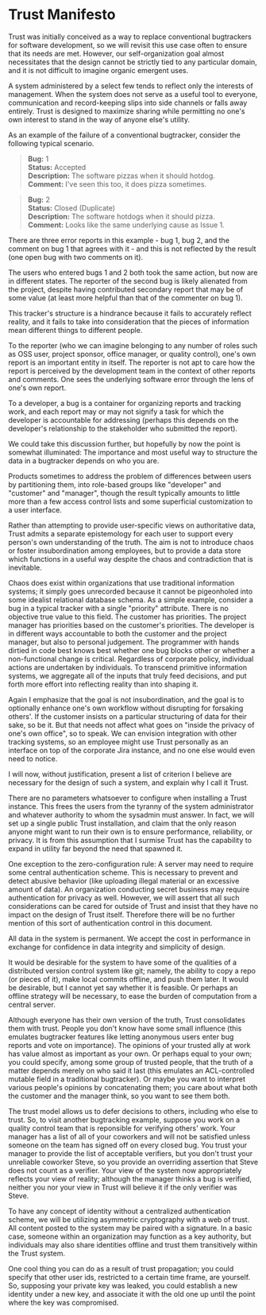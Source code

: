 Trust Manifesto
===============

Trust was initially conceived as a way to replace conventional bugtrackers for software development, so we will revisit this use case often to ensure that its needs are met. However, our self-organization goal almost necessitates that the design cannot be strictly tied to any particular domain, and it is not difficult to imagine organic emergent uses.

A system administered by a select few tends to reflect only the interests of management. When the system does not serve as a useful tool to everyone, communication and record-keeping slips into side channels or falls away entirely. Trust is designed to maximize sharing while permitting no one's own interest to stand in the way of anyone else's utility.

As an example of the failure of a conventional bugtracker, consider the following typical scenario.

> **Bug:** 1<br/>
> **Status:** Accepted<br/>
> **Description:** The software pizzas when it should hotdog.<br/>
> **Comment:** I've seen this too, it does pizza sometimes.

> **Bug:** 2<br/>
> **Status:** Closed (Duplicate)<br/>
> **Description:** The software hotdogs when it should pizza.<br/>
> **Comment:** Looks like the same underlying cause as Issue 1.

There are three error reports in this example - bug 1, bug 2, and the comment on bug 1 that agrees with it - and this is not reflected by the result (one open bug with two comments on it).

The users who entered bugs 1 and 2 both took the same action, but now are in different states. The reporter of the second bug is likely alienated from the project, despite having contributed secondary report that may be of some value (at least more helpful than that of the commenter on bug 1).

This tracker's structure is a hindrance because it fails to accurately reflect reality, and it fails to take into consideration that the pieces of information mean different things to different people.

To the reporter (who we can imagine belonging to any number of roles such as OSS user, project sponsor, office manager, or quality control), one's own report is an important entity in itself. The reporter is not apt to care how the report is perceived by the development team in the context of other reports and comments. One sees the underlying software error through the lens of one's own report.

To a developer, a bug is a container for organizing reports and tracking work, and each report may or may not signify a task for which the developer is accountable for addressing (perhaps this depends on the developer's relationship to the stakeholder who submitted the report).

We could take this discussion further, but hopefully by now the point is somewhat illuminated: The importance and most useful way to structure the data in a bugtracker depends on who you are.

Products sometimes to address the problem of differences between users by partitioning them, into role-based groups like "developer" and "customer" and "manager", though the result typically amounts to little more than a few access control lists and some superficial customization to a user interface.

Rather than attempting to provide user-specific views on authoritative data, Trust admits a separate epistemology for each user to support every person's own understanding of the truth. The aim is not to introduce chaos or foster insubordination among employees, but to provide a data store which functions in a useful way despite the chaos and contradiction that is inevitable.

Chaos does exist within organizations that use traditional information systems; it simply goes unrecorded because it cannot be pigeonholed into some idealist relational database schema. As a simple example, consider a bug in a typical tracker with a single "priority" attribute. There is no objective true value to this field. The customer has priorities. The project manager has priorities based on the customer's priorities. The developer is in different ways accountable to both the customer and the project manager, but also to personal judgement. The programmer with hands dirtied in code best knows best whether one bug blocks other or whether a non-functional change is critical. Regardless of corporate policy, individual actions are undertaken by individuals. To transcend primitive information systems, we aggregate all of the inputs that truly feed decisions, and put forth more effort into reflecting reality than into shaping it.

Again I emphasize that the goal is not insubordination, and the goal is to optionally enhance one's own workflow without disrupting for forsaking others'. If the customer insists on a particular structuring of data for their sake, so be it. But that needs not affect what goes on "inside the privacy of one's own office", so to speak. We can envision integration with other tracking systems, so an employee might use Trust personally as an interface on top of the corporate Jira instance, and no one else would even need to notice.

I will now, without justification, present a list of criterion I believe are necessary for the design of such a system, and explain why I call it Trust.

There are no parameters whatsoever to configure when installing a Trust instance. This frees the users from the tyranny of the system administrator and whatever authority to whom the sysadmin must answer. In fact, we will set up a single public Trust installation, and claim that the only reason anyone might want to run their own is to ensure performance, reliability, or privacy. It is from this assumption that I surmise Trust has the capability to expand in utility far beyond the need that spawned it.

One exception to the zero-configuration rule: A server may need to require some central authentication scheme. This is necessary to prevent and detect abusive behavior (like uploading illegal material or an excessive amount of data). An organization conducting secret business may require authentication for privacy as well. However, we will assert that all such considerations can be cared for outside of Trust and insist that they have no impact on the design of Trust itself. Therefore there will be no further mention of this sort of authentication control in this document.

All data in the system is permanent. We accept the cost in performance in exchange for confidence in data integrity and simplicity of design.

It would be desirable for the system to have some of the qualities of a distributed version control system like git; namely, the ability to copy a repo (or pieces of it), make local commits offline, and push them later. It would be desirable, but I cannot yet say whether it is feasible. Or perhaps an offline strategy will be necessary, to ease the burden of computation from a central server.

Although everyone has their own version of the truth, Trust consolidates them with trust. People you don't know have some small influence (this emulates bugtracker features like letting anonymous users enter bug reports and vote on importance). The opinions of your trusted ally at work has value almost as important as your own. Or perhaps equal to your own; you could specify, among some group of trusted people, that the truth of a matter depends merely on who said it last (this emulates an ACL-controlled mutable field in a traditional bugtracker). Or maybe you want to interpret various people's opinions by concatenating them; you care about what both the customer and the manager think, so you want to see them both.

The trust model allows us to defer decisions to others, including who else to trust. So, to visit another bugtracking example, suppose you work on a quality control team that is reponsible for verifying others' work. Your manager has a list of all of your coworkers and will not be satisfied unless someone on the team has signed off on every closed bug. You trust your manager to provide the list of acceptable verifiers, but you don't trust your unreliable coworker Steve, so you provide an overriding assertion that Steve does not count as a verifier. Your view of the system now appropriately reflects your view of reality; although the manager thinks a bug is verified, neither you nor your view in Trust will believe it if the only verifier was Steve.

To have any concept of identity without a centralized authentication scheme, we will be utilizing asymmetric cryptography with a web of trust. All content posted to the system may be paired with a signature. In a basic case, someone within an organization may function as a key authority, but individuals may also share identities offline and trust them transitively within the Trust system.

One cool thing you can do as a result of trust propagation; you could specify that other user ids, restricted to a certain time frame, are yourself. So, supposing your private key was leaked, you could establish a new identity under a new key, and associate it with the old one up until the point where the key was compromised.

